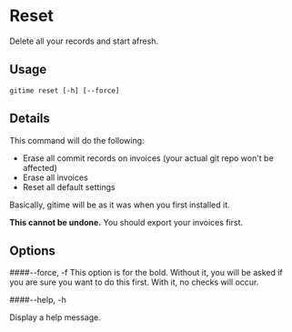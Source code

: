 Reset
====

Delete all your records and start afresh.

Usage
----

	gitime reset [-h] [--force]

Details
----

This command will do the following:

* Erase all commit records on invoices (your actual git repo won't be affected)
* Erase all invoices
* Reset all default settings

Basically, gitime will be as it was when you first installed it.

**This cannot be undone.** You should export your invoices first.

Options
----

####--force, -f
This option is for the bold. Without it, you will be asked if you are sure you want to do this first. With it, no checks will occur.

####--help, -h

Display a help message.